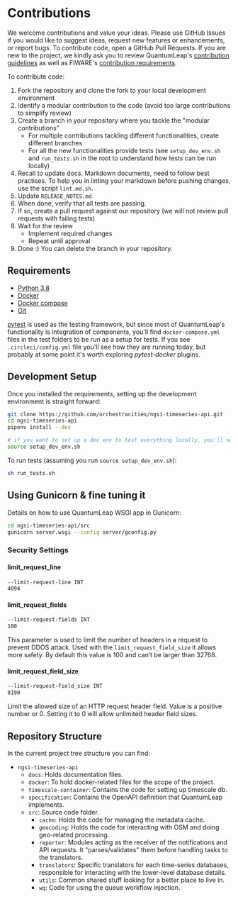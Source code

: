 # Contributions

We welcome contributions and value your ideas. Please use GitHub Issues
if you would like to suggest ideas, request new features or enhancements,
or report bugs. To contribute code, open a GitHub Pull Requests. If you
are new to the project, we kindly ask you to review QuantumLeap's
[contribution guidelines][contrib] as well as FIWARE's [contribution
requirements][fiware-contrib].

To contribute code:

1. Fork the repository and clone the fork to your local development environment
1. Identify a modular contribution to the code (avoid too large contributions
    to simplify review)
1. Create a branch in your repository where you tackle the "modular
contributions"
    - For multiple contributions tackling different functionalities, create
      different branches
    - For all the new functionalities provide tests (see `setup_dev_env.sh`
      and `run_tests.sh` in the root to understand how tests can be run locally)
1. Recall to update docs. Markdown documents, need to follow best practises.
  To help you in linting your markdown before pushing changes, use the script
  `lint.md.sh`.
1. Update `RELEASE_NOTES.md`
1. When done, verify that all tests are passing.
1. If so, create a pull request against our repository (we will not review pull
  requests with failing tests)
1. Wait for the review
    - Implement required changes
    - Repeat until approval
1. Done :) You can delete the branch in your repository.

## Requirements

- [Python 3.8](https://docs.python-guide.org/starting/installation/)
- [Docker](https://docs.docker.com/get-docker/)
- [Docker compose](https://docs.docker.com/compose/install/)
- [Git](https://git-scm.com/book/en/v2/Getting-Started-Installing-Git)

[pytest](https://docs.pytest.org/en/latest/) is used as the testing framework,
but since most of QuantumLeap's functionality is integration of components,
you'll find `docker-compose.yml` files in the test folders to be run as
a setup for tests.
If you see `.circleci/config.yml` file you'll see how they are running today,
but probably at some point it's worth exploring *pytest-docker* plugins.

## Development Setup

Once you installed the requirements, setting up the development environment
is straight forward:

```bash
git clone https://github.com/orchestracities/ngsi-timeseries-api.git
cd ngsi-timeseries-api
pipenv install --dev

# if you want to set up a dev env to test everything locally, you'll need to...
source setup_dev_env.sh
```

To run tests (assuming you run `source setup_dev_env.sh`):

```bash
sh run_tests.sh
```

## Using Gunicorn & fine tuning it

Details on how to use QuantumLeap WSGI app in Gunicorn:

```bash
cd ngsi-timeseries-api/src
gunicorn server.wsgi --config server/gconfig.py
```

### Security Settings

#### limit_request_line

```bash
--limit-request-line INT
4094
```

#### limit_request_fields

```bash
--limit-request-fields INT
100
```

This parameter is used to limit the number of headers in a request to prevent
DDOS attack.  Used with the `limit_request_field_size` it allows more safety.
By default this value is 100 and can’t be larger than 32768.

#### limit_request_field_size

```bash
--limit-request-field_size INT
8190
```

Limit the allowed size of an HTTP request header field.
Value is a positive number or 0. Setting it to 0 will allow unlimited header
field sizes.

## Repository Structure

In the current project tree structure you can find:

- `ngsi-timeseries-api`
  - `docs`: Holds documentation files.
  - `docker`: To hold docker-related files for the scope of the project.
  - `timescale-container`: Contains the code for setting up timescale db.
  - `specification`: Contains the OpenAPI definition that QuantumLeap implements.
  - `src`: Source code folder.
    - `cache`: Holds the code for managing the metadata cache.
    - `geocoding`: Holds the code for interacting with OSM and doing geo-related
      processing.
    - `reporter`: Modules acting as the receiver of the notifications and API
      requests. It "parses/validates" them before handling tasks
      to the translators.
    - `translators`: Specific translators for each time-series databases,
    responsible for interacting with the lower-level database details.
    - `utils`: Common shared stuff looking for a better place to live in.
    - `wq`: Code for using the queue workflow injection.

[contrib]: https://github.com/orchestracities/ngsi-timeseries-api/blob/master/CONTRIBUTING.md
    "Contributing to QuantumLeap"
[fiware-contrib]: https://github.com/FIWARE/contribution-requirements/
    "FIWARE Platform Contribution Requirements"
